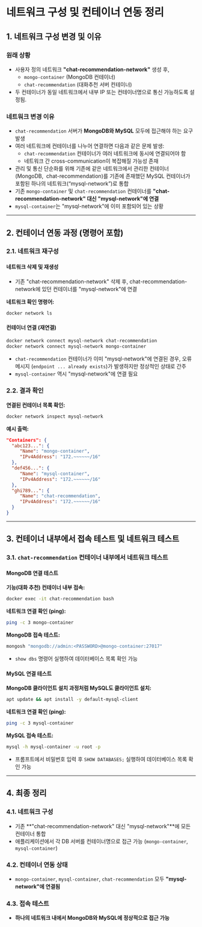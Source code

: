 # 네트워크 구성 및 컨테이너 연동 정리

## 1. 네트워크 구성 변경 및 이유

### 원래 상황

- 사용자 정의 네트워크 **"chat-recommendation-network"** 생성 후,
  - `mongo-container` (MongoDB 컨테이너)
  - `chat-recommendation` (대화추천 서버 컨테이너)
- 두 컨테이너가 동일 네트워크에서 내부 IP 또는 컨테이너명으로 통신 가능하도록 설정됨.

### 네트워크 변경 이유

- `chat-recommendation` 서버가 **MongoDB와 MySQL** 모두에 접근해야 하는 요구 발생
- 여러 네트워크에 컨테이너를 나누어 연결하면 다음과 같은 문제 발생:
  - `chat-recommendation` 컨테이너가 여러 네트워크에 동시에 연결되어야 함
  - 네트워크 간 cross-communication이 복잡해질 가능성 존재
- 관리 및 통신 단순화를 위해 기존에 같은 네트워크에서 관리한 컨테이너(MongoDB,  chat-recommendation)를 기존에 존재했던 MySQL 컨테이너가 포함된 하나의 네트워크(“mysql-network”)로 통합
- 기존 `mongo-container` 및 `chat-recommendation` 컨테이너를 **"chat-recommendation-network" 대신 "mysql-network"에 연결**
- `mysql-container`는 "mysql-network"에 이미 포함되어 있는 상황

---

## 2. 컨테이너 연동 과정 (명령어 포함)

### 2.1. 네트워크 재구성

#### 네트워크 삭제 및 재생성

- 기존 "chat-recommendation-network" 삭제 후, chat-recommendation-network에 있던 컨테이너를 "mysql-network"에 연결

**네트워크 확인 명령어:**

```sh
docker network ls
```

#### 컨테이너 연결 (재연결)

```sh
docker network connect mysql-network chat-recommendation 
docker network connect mysql-network mongo-container
```

- `chat-recommendation` 컨테이너가 이미 "mysql-network"에 연결된 경우, 오류 메시지 (`endpoint ... already exists`)가 발생하지만 정상적인 상태로 간주
- `mysql-container` 역시 "mysql-network"에 연결 필요

### 2.2. 결과 확인

**연결된 컨테이너 목록 확인:**

```sh
docker network inspect mysql-network
```

**예시 출력:**

```json
"Containers": {
  "abc123...": {
     "Name": "mongo-container",
     "IPv4Address": "172.~~~~~~/16"
  },
  "def456...": {
     "Name": "mysql-container",
     "IPv4Address": "172.~~~~~~/16"
  },
  "ghi789...": {
     "Name": "chat-recommendation",
     "IPv4Address": "172.~~~~~~/16"
  }
}
```

---

## 3. 컨테이너 내부에서 접속 테스트 및 네트워크 테스트

### 3.1. `chat-recommendation` 컨테이너 내부에서 네트워크 테스트

#### MongoDB 연결 테스트

**기능(대화 추천) 컨테이너 내부 접속:**

```sh
docker exec -it chat-recommendation bash
```

**네트워크 연결 확인 (ping):**

```sh
ping -c 3 mongo-container
```

**MongoDB 접속 테스트:**

```sh
mongosh "mongodb://admin:<PASSWORD>@mongo-container:27017"
```

- `show dbs` 명령어 실행하여 데이터베이스 목록 확인 가능

#### MySQL 연결 테스트

**MongoDB 클라이언트 설치 과정처럼 MySQL도 클라이언트 설치:** 

```sh
apt update && apt install -y default-mysql-client
```

**네트워크 연결 확인 (ping):**

```sh
ping -c 3 mysql-container
```

**MySQL 접속 테스트:**

```sh
mysql -h mysql-container -u root -p
```

- 프롬프트에서 비밀번호 입력 후 `SHOW DATABASES;` 실행하여 데이터베이스 목록 확인 가능

---

## 4. 최종 정리&#x20;

### 4.1. 네트워크 구성

- 기존 \*\*"chat-recommendation-network" 대신 "mysql-network"\*\*에 모든 컨테이너 통합
- 애플리케이션에서 각 DB 서버를 컨테이너명으로 접근 가능 (`mongo-container`, `mysql-container`)

### 4.2. 컨테이너 연동 상태

- `mongo-container`, `mysql-container`, `chat-recommendation` 모두 **"mysql-network"에 연결됨**

### 4.3. 접속 테스트

- **하나의 네트워크 내에서 MongoDB와 MySQL에 정상적으로 접근 가능**

